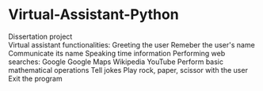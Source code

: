 # Virtual-Assistant-Python <br />
Dissertation project <br />
Virtual assistant functionalities:
Greeting the user
Remeber the user's name
Communicate its name
Speaking time information
Performing web searches:
Google
Google Maps
Wikipedia
YouTube
Perform basic mathematical operations
Tell jokes 
Play rock, paper, scissor with the user
Exit the program
